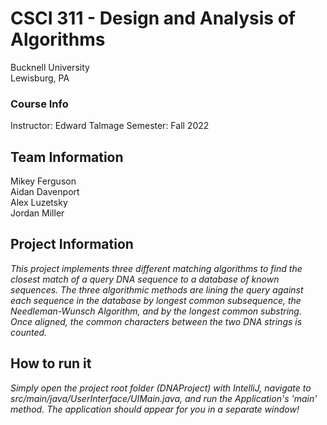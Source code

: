 # CSCI 311 - Design and Analysis of Algorithms
Bucknell University <br />
Lewisburg, PA

### Course Info
Instructor: Edward Talmage
Semester: Fall 2022

## Team Information
Mikey Ferguson <br />
Aidan Davenport <br />
Alex Luzetsky <br />
Jordan Miller <br />

## Project Information
*This project implements three different matching algorithms to find the closest match of a query DNA sequence to a database of known sequences. The three algorithmic methods are lining the query against each sequence in the database by longest common subsequence, the Needleman-Wunsch Algorithm, and by the longest common substring. Once aligned, the common characters between the two DNA strings is counted.*

## How to run it
*Simply open the project root folder (DNAProject) with IntelliJ, navigate to src/main/java/UserInterface/UIMain.java, and run the Application's 'main' method. The application should appear for you in a separate window!*
